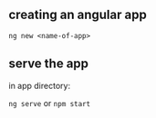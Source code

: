 ## creating an angular app

`ng new <name-of-app>`

## serve the app

in app directory:

`ng serve` or `npm start`
